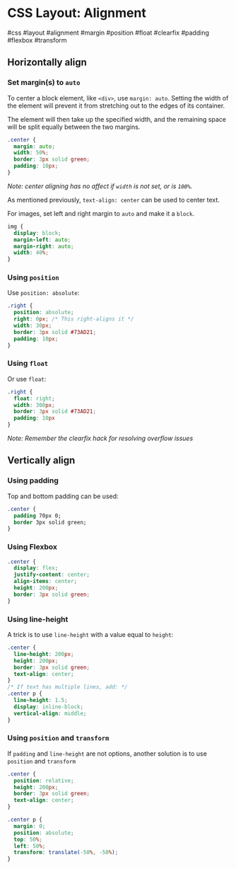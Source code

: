 # CSS Layout: Alignment
#css #layout #alignment #margin #position #float #clearfix #padding #flexbox #transform

## Horizontally align

### Set margin(s) to `auto`

To center a block element, like `<div>`, use `margin: auto`.
Setting the width of the element will prevent it from stretching
out to the edges of its container.

The element will then take up the specified width, and the remaining space
will be split equally between the two margins.
```css
.center {
  margin: auto;
  width: 50%;
  border: 3px solid green;
  padding: 10px;
}
```
_Note: center aligning has no affect if `width` is not set, or is `100%`._

As mentioned previously, `text-align: center` can be used to center text.

For images, set left and right margin to `auto` and make it a `block`.
```css
img {
  display: block;
  margin-left: auto;
  margin-right: auto;
  width: 40%;
}
```

### Using `position`

Use `position: absolute`:
```css
.right {
  position: absolute;
  right: 0px; /* This right-aligns it */
  width: 30px;
  border: 3px solid #73AD21;
  padding: 10px;
}
```

### Using `float`

Or use `float`:
```css
.right {
  float: right;
  width: 300px;
  border: 3px solid #73AD21;
  padding: 10px
}
```
_Note: Remember the clearfix hack for resolving overflow issues_

## Vertically align

### Using padding

Top and bottom padding can be used:
```css
.center {
  padding 70px 0;
  border 3px solid green;
}
```

### Using Flexbox

```css
.center {
  display: flex;
  justify-content: center;
  align-items: center;
  height: 200px;
  border: 3px solid green;
}
```

### Using line-height

A trick is to use `line-height` with a value equal to `height`:
```css
.center {
  line-height: 200px;
  height: 200px;
  border: 3px solid green;
  text-align: center;
}
/* If text has multiple lines, add: */
.center p {
  line-height: 1.5;
  display: inline-block;
  vertical-align: middle;
}
```

### Using `position` and `transform`

If `padding` and `line-height` are not options, another solution
is to use `position` and `transform`
```css
.center {
  position: relative;
  height: 200px;
  border: 3px solid green;
  text-align: center;
}

.center p {
  margin: 0;
  position: absolute;
  top: 50%;
  left: 50%;
  transform: translate(-50%, -50%);
}
```